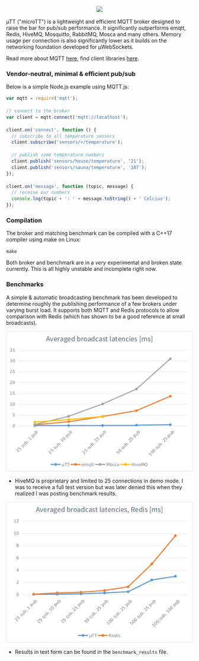 <div align="center"><img src="µTT.png"/></div>

µTT ("microTT") is a lightweight and efficient MQTT broker designed to raise the bar for pub/sub performance. It significantly outperforms emqtt, Redis, HiveMQ, Mosquitto, RabbitMQ, Mosca and many others. Memory usage per connection is also significantly lower as it builds on the networking foundation developed for µWebSockets.

Read more about MQTT [here](http://mqtt.org/), find client libraries [here](http://www.hivemq.com/mqtt-client-library-encyclopedia).

### Vendor-neutral, minimal & efficient pub/sub
Below is a simple Node.js example using MQTT.js:
```javascript
var mqtt = require('mqtt');

// connect to the broker
var client = mqtt.connect('mqtt://localhost');

client.on('connect', function () {
  // subscribe to all temperature sensors
  client.subscribe('sensors/+/temperature');
  
  // publish some temperature numbers
  client.publish('sensors/house/temperature', '21');
  client.publish('sensors/sauna/temperature', '107');
});

client.on('message', function (topic, message) {
  // receive our numbers
  console.log(topic + ': ' + message.toString() + ' Celcius');
});
```

### Compilation
The broker and matching benchmark can be compiled with a C++17 compiler using make on Linux:

`make`

Both broker and benchmark are in a *very* experimental and broken state currently. This is all highly unstable and incomplete right now.

### Benchmarks
A simple & automatic broadcasting benchmark has been developed to determine roughly the publishing performance of a few brokers under varying burst load. It supports both MQTT and Redis protocols to allow comparison with Redis (which has shown to be a good reference at small broadcasts).

<div align="center"><img src="averaged.png"/></div>

* HiveMQ is proprietary and limited to 25 connections in demo mode. I was to receive a full test version but was later denied this when they realized I was posting benchmark results.

<div align="center"><img src="redis.png"/></div>

* Results in text form can be found in the `benchmark_results` file.
